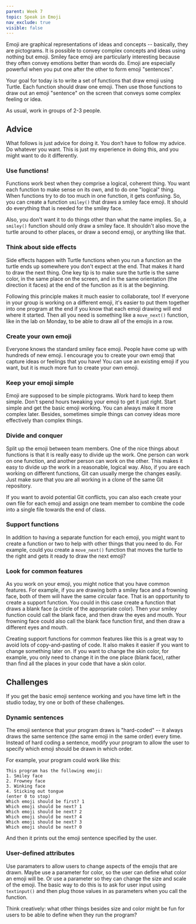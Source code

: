 ```yaml
---
parent: Week 7
topic: Speak in Emoji
nav_exclude: true
visible: false
---
```


Emoji are graphical representations of ideas and concepts -- basically, they are pictograms. It is possible to convey complex concepts and ideas using nothing but emoji. Smiley face emoji are particularly interesting because they often convey emotions better than words do. Emoji are especially powerful when you put one after the other to form emoji "sentences".

Your goal for today is to write a set of functions that draw emoji using Turtle. Each function should draw one emoji. Then use those functions to draw out an emoji "sentence" on the screen that conveys some complex feeling or idea.

As usual, work in groups of 2-3 people.

## Advice

What follows is just advice for doing it. You don’t have to follow my advice. Do whatever you want. This is just my experience in doing this, and you might want to do it differently.

### Use functions!

Functions work best when they comprise a logical, coherent thing. You want each function to make sense on its own, and to do one "logical" thing. When functions try to do too much in one function, it gets confusing. So, you can create a function `smiley()` that draws a smiley face emoji. It should do everything that is needed for the smiley face.

Also, you don't want it to do things other than what the name implies. So, a `smiley()` function should only draw a smiley face. It shouldn't also move the turtle around to other places, or draw a second emoji, or anything like that.

### Think about side effects

Side effects happen with Turtle functions when you run a function an the turtle ends up somewhere you don't expect at the end. That makes it hard to draw the next thing. One key tip is to make sure the turtle is the same color, in the same place on the screen, and in the same orientation (the direction it faces) at the end of the function as it is at the beginning.

Following this principle makes it much easier to collaborate, too! If everyone in your group is working on a different emoji, it's easier to put them together into one program at the end if you know that each emoji drawing will end where it started. Then all you need is something like a `move_next()` function, like in the lab on Monday, to be able to draw all of the emojis in a row.

### Create your own emoji

Everyone knows the standard smiley face emoji. People have come up with hundreds of new emoji. I encourage you to create your own emoji that capture ideas or feelings that you have! You can use an existing emoji if you want, but it is much more fun to create your own emoji.

### Keep your emoji simple

Emoji are supposed to be simple pictograms. Work hard to keep them simple. Don't spend hours tweaking your emoji to get it just right. Start simple and get the basic emoji working. You can always make it more complex later. Besides, sometimes simple things can convey ideas more effectively than complex things.

### Divide and conquer

Split up the emoji between team members. One of the nice things about functions is that it is really easy to divide up the work. One person can work on one function, and another person can work on the other. This makes it easy to divide up the work in a reasonable, logical way. Also, if you are each working on different functions, Git can usually merge the changes easily. Just make sure that you are all working in a clone of the same Git repository.

If you want to avoid potential Git conflicts, you can also each create your own file for each emoji and assign one team member to combine the code into a single file towards the end of class.

### Support functions

In addition to having a separate function for each emoji, you might want to create a function or two to help with other things that you need to do. For example, could you create a `move_next()` function that moves the turtle to the right and gets it ready to draw the next emoji?

### Look for common features

As you work on your emoji, you might notice that you have common features. For example, if you are drawing both a smiley face and a frowning face, both of them will have the same circular face. That is an opportunity to create a support function. You could in this case create a function that draws a blank face (a circle of the appropriate color). Then your smiley function could call the blank face, and then draw the eyes and mouth. Your frowning face could also call the blank face function first, and then draw a different eyes and mouth.  

Creating support functions for common features like this is a great way to avoid lots of copy-and-pasting of code. It also makes it easier if you want to change something later on. If you want to change the skin color, for example, you only need to change it in the one place (blank face), rather than find all the places in your code that have a skin color.

## Challenges

If you get the basic emoji sentence working and you have time left in the studio today, try one or both of these challenges.

### Dynamic sentences

The emoji sentence that your program draws is "hard-coded" -- it always draws the same sentence (the same emoji in the same order) every time. Instead of hard coding a sentence, modify your program to allow the user to specify which emoji should be drawn in which order.

For example, your program could work like this:
```
This program has the following emoji:
1. Smiley face
2. Frowney face
3. Winking face
4. Sticking out tongue
(enter 0 to stop)
Which emoji should be first? 1
Which emoji should be next? 1
Which emoji should be next? 2
Which emoji should be next? 4
Which emoji should be next? 3
Which emoji should be next? 0
```
And then it prints out the emoji sentence specified by the user.

### User-defined attributes

Use paramaters to allow users to change aspects of the emojis that are drawn. Maybe use a parameter for color, so the user can define what color an emoji will be. Or use a parameter so they can change the size and scale of the emoji. The basic way to do this is to ask for user input using `textinput()` and then plug those values in as parameters when you call the function. 

Think creatively: what other things besides size and color might be fun for users to be able to define when they run the program?

